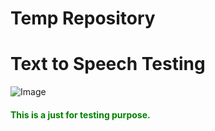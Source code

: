 # Temp Repository
<h1 sytle="color: red;">Text to Speech Testing</h1>

<img src="src/assets/icon/marketwatch-app-ionic.png" alt="Image" />

<h4 style="color: green">This is a just for testing purpose.</h4>